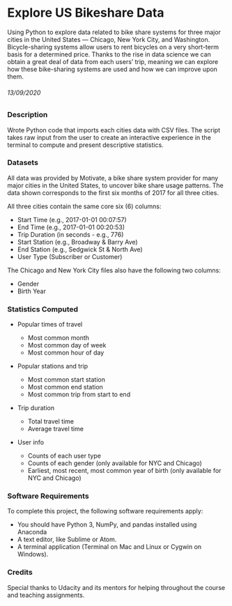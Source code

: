 # Explore US Bikeshare Data
Using Python to explore data related to bike share systems for three major cities in the United States — Chicago, New York City, and Washington. Bicycle-sharing systems allow users to rent bicycles on a very short-term basis for a determined price. Thanks to the rise in data science we can obtain a great deal of data from each users’ trip, meaning we can explore how these bike-sharing systems are used and how we can improve upon them.
###### 13/09/2020


### Description
Wrote Python code that imports each cities data with CSV files. The script takes raw input from the user to create an interactive experience in the terminal to compute and present descriptive statistics.

### Datasets
All data was provided by Motivate, a bike share system provider for many major cities in the United States, to uncover bike share usage patterns. The data shown corresponds to the first six months of 2017 for all three cities.

All three cities contain the same core six (6) columns:

* Start Time (e.g., 2017-01-01 00:07:57)
* End Time (e.g., 2017-01-01 00:20:53)
* Trip Duration (in seconds - e.g., 776)
* Start Station (e.g., Broadway & Barry Ave)
* End Station (e.g., Sedgwick St & North Ave)
* User Type (Subscriber or Customer)

The Chicago and New York City files also have the following two columns:

* Gender
* Birth Year

### Statistics Computed
* Popular times of travel
  * Most common month
  * Most common day of week
  * Most common hour of day

* Popular stations and trip
  * Most common start station
  * Most common end station
  * Most common trip from start to end

* Trip duration
  * Total travel time
  * Average travel time

* User info
  * Counts of each user type
  * Counts of each gender (only available for NYC and Chicago)
  * Earliest, most recent, most common year of birth (only available for NYC and Chicago)

### Software Requirements
To complete this project, the following software requirements apply:

* You should have Python 3, NumPy, and pandas installed using Anaconda
* A text editor, like Sublime or Atom.
* A terminal application (Terminal on Mac and Linux or Cygwin on Windows).

### Credits
Special thanks to Udacity and its mentors for helping throughout the course and teaching assignments.
